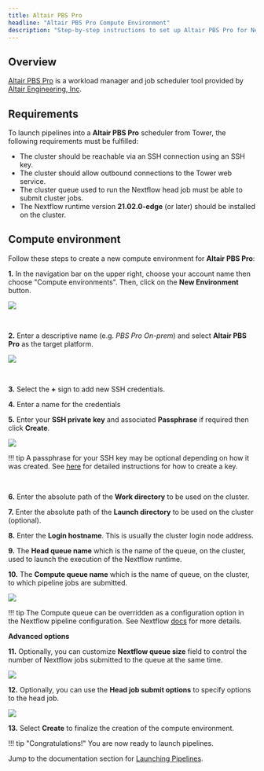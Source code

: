 ```yaml
---
title: Altair PBS Pro
headline: "Altair PBS Pro Compute Environment"
description: "Step-by-step instructions to set up Altair PBS Pro for Nextflow Tower."
---
```


## Overview

[Altair PBS Pro](https://www.altair.com/pbs-professional/) is a workload manager and job scheduler tool provided by [Altair Engineering, Inc](https://www.altair.com).

## Requirements

To launch pipelines into a **Altair PBS Pro** scheduler from Tower, the following requirements must be fulfilled:

- The cluster should be reachable via an SSH connection using an SSH key.
- The cluster should allow outbound connections to the Tower web service.
- The cluster queue used to run the Nextflow head job must be able to submit cluster jobs.
- The Nextflow runtime version **21.02.0-edge** (or later) should be installed on the cluster.

## Compute environment

Follow these steps to create a new compute environment for **Altair PBS Pro**:

**1.** In the navigation bar on the upper right, choose your account name then choose "Compute environments". Then, click on the **New Environment** button.

![](/assets/images/2021/01/new_env.png)

<br>

**2.** Enter a descriptive name (e.g. _PBS Pro On-prem_) and select **Altair PBS Pro** as the target platform.

![](/assets/images/2021/02/pbs_pro_new_env.png)

<br>

**3.** Select the **+** sign to add new SSH credentials.

**4.** Enter a name for the credentials

**5.** Enter your **SSH private key** and associated **Passphrase** if required then click **Create**.

![](/assets/images/uploads/2021/02/pbs_pro_tower_credentials.png)

!!! tip
    A passphrase for your SSH key may be optional depending on how it was created. See [here](https://docs.github.com/en/free-pro-team@latest/github/authenticating-to-github/generating-a-new-ssh-key-and-adding-it-to-the-ssh-agent) for detailed instructions for how to create a key.

<br>

**6.** Enter the absolute path of the **Work directory** to be used on the cluster.

**7.** Enter the absolute path of the **Launch directory** to be used on the cluster (optional).

**8.** Enter the **Login hostname**. This is usually the cluster login node address.

**9.** The **Head queue name** which is the name of the queue, on the cluster, used to launch the execution of the Nextflow runtime.

**10.** The **Compute queue name** which is the name of queue, on the cluster, to which pipeline jobs are submitted.

![](/assets/images/2021/02/pbs_pro_tower_options.png)

!!! tip
    The Compute queue can be overridden as a configuration option in the Nextflow pipeline configuration. See Nextflow [docs](https://www.nextflow.io/docs/latest/process.html#queue) for more details.


**Advanced options**

**11.** Optionally, you can customize **Nextflow queue size** field to control the number of Nextflow jobs submitted to the queue at the same time.

![](/assets/images/2021/03/grid_nextflow_queue_size.png)


**12.** Optionally, you can use the **Head job submit options** to  specify options to the head job.

![](/assets/images/2021/03/grid_head_job_options.png)


**13.** Select **Create** to finalize the creation of the compute environment.

!!! tip "Congratulations!" 
    You are now ready to launch pipelines.

Jump to the documentation section for [Launching Pipelines](/launch/overview/).

